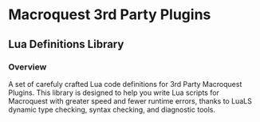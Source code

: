# Macroquest 3rd Party Plugins
## Lua Definitions Library
### Overview
A set of carefuly crafted Lua code definitions for 3rd Party Macroquest Plugins. This library is designed to help you write Lua scripts for Macroquest with greater speed and fewer runtime errors, thanks to LuaLS dynamic type checking, syntax checking, and diagnostic tools.
